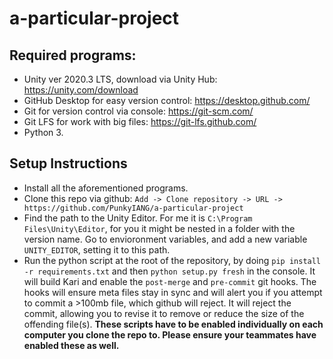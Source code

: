 # a-particular-project
 
## Required programs:

- Unity ver 2020.3 LTS, download via Unity Hub: https://unity.com/download
- GitHub Desktop for easy version control: https://desktop.github.com/
- Git for version control via console: https://git-scm.com/
- Git LFS for work with big files: https://git-lfs.github.com/
- Python 3.

## Setup Instructions

- Install all the aforementioned programs.
- Clone this repo via github: `Add -> Clone repository -> URL -> https://github.com/PunkyIANG/a-particular-project`
- Find the path to the Unity Editor. For me it is `C:\Program Files\Unity\Editor`, for you it might be nested in a folder with the version name. Go to envioronment variables, and add a new variable `UNITY_EDITOR`, setting it to this path.
- Run the python script at the root of the repository, by doing `pip install -r requirements.txt` and then `python setup.py fresh` in the console. It will build Kari and enable the `post-merge` and `pre-commit` git hooks.
The hooks will ensure meta files stay in sync and will alert you if you attempt to commit a >100mb file, which github will reject. It will reject the commit, allowing you to revise it to remove or reduce the size of the offending file(s). **These scripts have to be enabled individually on each computer you clone the repo to. Please ensure your teammates have enabled these as well.**